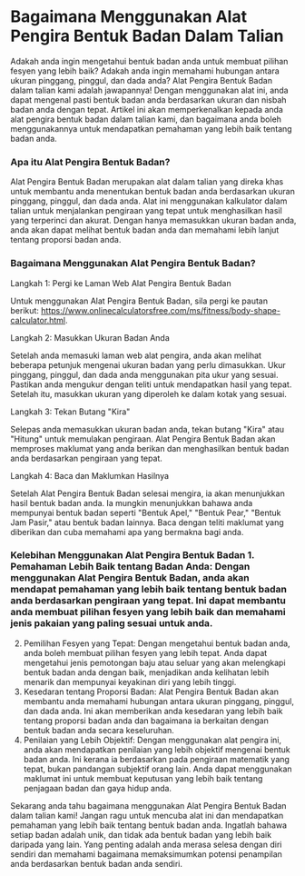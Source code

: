 Bagaimana Menggunakan Alat Pengira Bentuk Badan Dalam Talian
============================================================

Adakah anda ingin mengetahui bentuk badan anda untuk membuat pilihan fesyen yang lebih baik? Adakah anda ingin memahami hubungan antara ukuran pinggang, pinggul, dan dada anda? Alat Pengira Bentuk Badan dalam talian kami adalah jawapannya! Dengan menggunakan alat ini, anda dapat mengenal pasti bentuk badan anda berdasarkan ukuran dan nisbah badan anda dengan tepat. Artikel ini akan memperkenalkan kepada anda alat pengira bentuk badan dalam talian kami, dan bagaimana anda boleh menggunakannya untuk mendapatkan pemahaman yang lebih baik tentang badan anda.

### Apa itu Alat Pengira Bentuk Badan? 

Alat Pengira Bentuk Badan merupakan alat dalam talian yang direka khas untuk membantu anda menentukan bentuk badan anda berdasarkan ukuran pinggang, pinggul, dan dada anda. Alat ini menggunakan kalkulator dalam talian untuk menjalankan pengiraan yang tepat untuk menghasilkan hasil yang terperinci dan akurat. Dengan hanya memasukkan ukuran badan anda, anda akan dapat melihat bentuk badan anda dan memahami lebih lanjut tentang proporsi badan anda.

### Bagaimana Menggunakan Alat Pengira Bentuk Badan? 

Langkah 1: Pergi ke Laman Web Alat Pengira Bentuk Badan

Untuk menggunakan Alat Pengira Bentuk Badan, sila pergi ke pautan berikut: <https://www.onlinecalculatorsfree.com/ms/fitness/body-shape-calculator.html>.

Langkah 2: Masukkan Ukuran Badan Anda

Setelah anda memasuki laman web alat pengira, anda akan melihat beberapa petunjuk mengenai ukuran badan yang perlu dimasukkan. Ukur pinggang, pinggul, dan dada anda menggunakan pita ukur yang sesuai. Pastikan anda mengukur dengan teliti untuk mendapatkan hasil yang tepat. Setelah itu, masukkan ukuran yang diperoleh ke dalam kotak yang sesuai.

Langkah 3: Tekan Butang "Kira"

Selepas anda memasukkan ukuran badan anda, tekan butang "Kira" atau "Hitung" untuk memulakan pengiraan. Alat Pengira Bentuk Badan akan memproses maklumat yang anda berikan dan menghasilkan bentuk badan anda berdasarkan pengiraan yang tepat.

Langkah 4: Baca dan Maklumkan Hasilnya

Setelah Alat Pengira Bentuk Badan selesai mengira, ia akan menunjukkan hasil bentuk badan anda. Ia mungkin menunjukkan bahawa anda mempunyai bentuk badan seperti "Bentuk Apel," "Bentuk Pear," "Bentuk Jam Pasir," atau bentuk badan lainnya. Baca dengan teliti maklumat yang diberikan dan cuba memahami apa yang bermakna bagi anda.

### Kelebihan Menggunakan Alat Pengira Bentuk Badan 1. Pemahaman Lebih Baik tentang Badan Anda: Dengan menggunakan Alat Pengira Bentuk Badan, anda akan mendapat pemahaman yang lebih baik tentang bentuk badan anda berdasarkan pengiraan yang tepat. Ini dapat membantu anda membuat pilihan fesyen yang lebih baik dan memahami jenis pakaian yang paling sesuai untuk anda.
2. Pemilihan Fesyen yang Tepat: Dengan mengetahui bentuk badan anda, anda boleh membuat pilihan fesyen yang lebih tepat. Anda dapat mengetahui jenis pemotongan baju atau seluar yang akan melengkapi bentuk badan anda dengan baik, menjadikan anda kelihatan lebih menarik dan mempunyai keyakinan diri yang lebih tinggi.
3. Kesedaran tentang Proporsi Badan: Alat Pengira Bentuk Badan akan membantu anda memahami hubungan antara ukuran pinggang, pinggul, dan dada anda. Ini akan memberikan anda kesedaran yang lebih baik tentang proporsi badan anda dan bagaimana ia berkaitan dengan bentuk badan anda secara keseluruhan.
4. Penilaian yang Lebih Objektif: Dengan menggunakan alat pengira ini, anda akan mendapatkan penilaian yang lebih objektif mengenai bentuk badan anda. Ini kerana ia berdasarkan pada pengiraan matematik yang tepat, bukan pandangan subjektif orang lain. Anda dapat menggunakan maklumat ini untuk membuat keputusan yang lebih baik tentang penjagaan badan dan gaya hidup anda.



Sekarang anda tahu bagaimana menggunakan Alat Pengira Bentuk Badan dalam talian kami! Jangan ragu untuk mencuba alat ini dan mendapatkan pemahaman yang lebih baik tentang bentuk badan anda. Ingatlah bahawa setiap badan adalah unik, dan tidak ada bentuk badan yang lebih baik daripada yang lain. Yang penting adalah anda merasa selesa dengan diri sendiri dan memahami bagaimana memaksimumkan potensi penampilan anda berdasarkan bentuk badan anda sendiri.